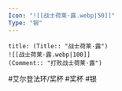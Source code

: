 ```yaml
---
Icon: "![[战士荷莱·露.webp|50]]"
Type: "银"
---
```

```ad-common-silver-trophy
title: (Title:: "战士荷莱·露")
![[战士荷莱·露.webp|100]]
(Comment:: "打败战士荷莱·露")
```

#艾尔登法环/奖杯 #奖杯 #银